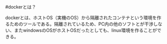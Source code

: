 #dockerとは？

dockerとは、ホストOS（実機のOS）から隔離されたコンテナという環境を作るためのツールである。隔離されているため、PC内の他のソフトとが干渉しない、またwindowsのOSがホストOSだったとしても、linux環境を作ることができる。
